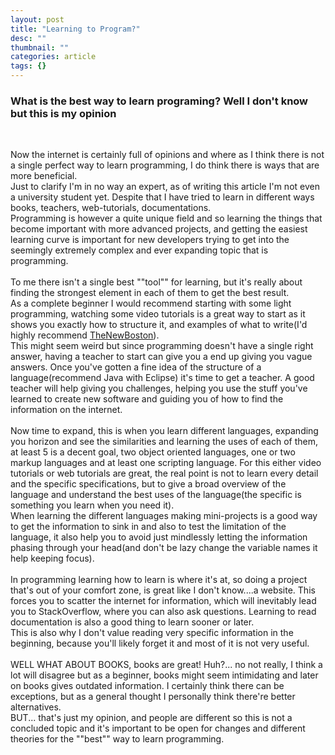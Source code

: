 ```yaml
---
layout: post
title: "Learning to Program?"
desc: ""
thumbnail: ""
categories: article
tags: {}
---
```

<h3>What is the best way to learn programing? Well I don't know but this is my opinion</h3>

<p><img alt=""Image"" data-entity-type=""file"" data-entity-uuid=""7ff9931e-e770-4f9b-a100-f488e33075da"" src=""/sites/default/files/inline-images/software_page_0.png"" /></p>

<p><br />
Now the internet is certainly full of opinions and where as I think there is not a single perfect way to learn programming, I do think there is ways that are more beneficial.<br />
Just to clarify I'm in no way an expert, as of writing this article I'm not even a university student yet. Despite that I have tried to learn in different ways books, teachers, web-tutorials, documentations.<br />
Programming is however a quite unique field and so learning the things that become important with more advanced projects, and getting the easiest learning curve is important for new developers trying to get into the seemingly extremely complex and ever expanding topic that is programming.<br />
<br />
To me there isn't a single best ""tool"" for learning, but it's really about finding the strongest element in each of them to get the best result.<br />
As a complete beginner I would recommend starting with some light programming, watching some video tutorials is a great way to start as it shows you exactly how to structure it, and examples of what to write(I'd highly recommend <a href=""https://www.youtube.com/user/thenewboston"">TheNewBoston</a>).<br />
This might seem weird but since programming doesn't have a single right answer, having a teacher to start can give you a end up giving you vague answers. Once you've gotten a fine idea of the structure of a language(recommend Java with Eclipse) it's time to get a teacher. A good teacher will help giving you challenges, helping you use the stuff you've learned to create new software and guiding you of how to find the information on the internet.<br />
<br />
Now time to expand, this is when you learn different languages, expanding you horizon and see the similarities and learning the uses of each of them, at least 5 is a decent goal, two object oriented languages, one or two markup languages and at least one scripting language. For this either video tutorials or web tutorials are great, the real point is not to learn every detail and the specific specifications, but to give a broad overview of the language and understand the best uses of the language(the specific is something you learn when you need it).<br />
When learning the different languages making mini-projects is a good way to get the information to sink in and also to test the limitation of the language, it also help you to avoid just mindlessly letting the information phasing through your head(and don't be lazy change the variable names it help keeping focus).<br />
<br />
In programming learning how to learn is where it's at, so doing a project that's out of your comfort zone, is great like I don't know....a website. This forces you to scatter the internet for information, which will inevitably lead you to StackOverflow, where you can also ask questions. Learning to read documentation is also a good thing to learn sooner or later.<br />
This is also why I don't value reading very specific information in the beginning, because you'll likely forget it and most of it is not very useful.<br />
<br />
WELL WHAT ABOUT BOOKS, books are great! Huh?... no not really, I think a lot will disagree but as a beginner, books might seem intimidating and later on books gives outdated information. I certainly think there can be exceptions, but as a general thought I personally think there're better alternatives.<br />
BUT... that's just my opinion, and people are different so this is not a concluded topic and it's important to be open for changes and different theories for the ""best"" way to learn programming.</p>

<p>&nbsp;</p>

